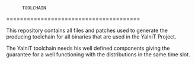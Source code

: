           TOOLCHAIN
=======================================

This repository contains all files and patches
used to generate the producing toolchain for all
binaries that are used in the YaIniT Project.


The YaIniT toolchain needs his well defined components
giving the guarantee for a well functioning with the
distributions in the same time slot. 


